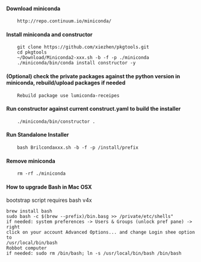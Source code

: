 #### Download miniconda
```
    http://repo.continuum.io/miniconda/
```

#### Install miniconda and constructor
```
    git clone https://github.com/xiezhen/pkgtools.git
    cd pkgtools
    ~/Download/Miniconda2-xxx.sh -b -f -p ./miniconda
    ./miniconda/bin/conda install constructor -y

```

#### (Optional) check the private packages against the python version in miniconda, rebuild/upload packages if needed
```
    Rebuild package use lumiconda-receipes
```

#### Run constructor against current construct.yaml to build the installer
```
    ./miniconda/bin/constructor .
```

#### Run Standalone Installer
```
    bash Brilcondaxxx.sh -b -f -p /install/prefix
```

#### Remove miniconda
```
    rm -rf ./miniconda
```
#### How to upgrade Bash in Mac OSX
bootstrap script requires bash v4x
```
brew install bash
sudo bash -c $(brew --prefix)/bin.basg >> /private/etc/shells"
if needed: system preferences -> Users & Groups (unlock pref pane) -> right
click on your account Advanced Options... and change Login shee option to
/usr/local/bin/bash
Robbot computer
if needed: sudo rm /bin/bash; ln -s /usr/local/bin/bash /bin/bash
```

